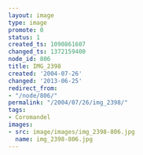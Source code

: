 ```yaml
---
layout: image
type: image
promote: 0
status: 1
created_ts: 1090861607
changed_ts: 1372159400
node_id: 806
title: IMG_2398
created: '2004-07-26'
changed: '2013-06-25'
redirect_from:
- "/node/806/"
permalink: "/2004/07/26/img_2398/"
tags:
- Coromandel
images:
- src: image/images/img_2398-806.jpg
  name: img_2398-806.jpg
---
```


